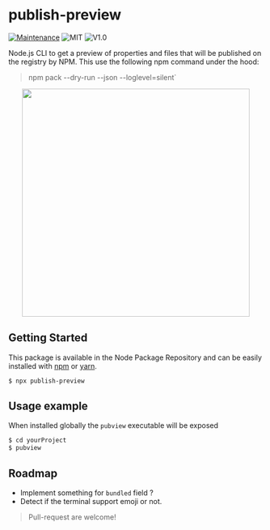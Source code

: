 # publish-preview
[![Maintenance](https://img.shields.io/badge/Maintained%3F-yes-green.svg)](https://github.com/fraxken/publish-preview/commit-activity)
![MIT](https://img.shields.io/github/license/mashape/apistatus.svg)
![V1.0](https://img.shields.io/badge/version-1.1.2-blue.svg)

Node.js CLI to get a preview of properties and files that will be published on the registry by NPM. 
This use the following npm command under the hood:

> npm pack --dry-run --json --loglevel=silent`

<p align="center">
    <img src="https://cdn.discordapp.com/attachments/359783689040953354/525257645330792448/unknown.png" height="450">
</p>

## Getting Started

This package is available in the Node Package Repository and can be easily installed with [npm](https://docs.npmjs.com/getting-started/what-is-npm) or [yarn](https://yarnpkg.com).

```bash
$ npx publish-preview
```

## Usage example

When installed globally the `pubview` executable will be exposed

```bash
$ cd yourProject
$ pubview
```

## Roadmap
- Implement something for `bundled` field ?
- Detect if the terminal support emoji or not.

> Pull-request are welcome!
